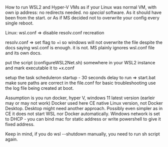 How to run WSL2 and Hyper-V VMs as if your Linux was normal VM, with own ip address:
no redirects needed. no *special* software. 
As it should have been from the start. or As if MS decided not to overwrite your config every single reboot.

Linux:
wsl.conf => disable resolv.conf recreation

resolv.conf => set flag to +i so windows will not overwrite the file despite the docs saying wsl.conf is enough. it is not. MS plainly ignores wsl.conf file and its own docs.

put the script (configureWSL2Net.sh) somewhere in your WSL2 instance  and mark executable it to +x.conf

setup the task scheduleron startup - 30 seconds delay to run => start.bat
make sure paths are correct in the file.conf
for basic troubleshooting use the log file being created at boot.

Assumption is you run docker, hyper V, windows 11 latest version (earleir may or may not work)
Docker used here CE native Linux version, not Docker Desktop. Desktop might need another approach. Possibly even simpler as in CE it does not start WSL nor Docker automatically.
Windows network is set to DHCP - you can bind mac for static address or write powershell to give it fixed address.

Keep in mind, if you do wsl --shutdown manually, you need to run sh script again.